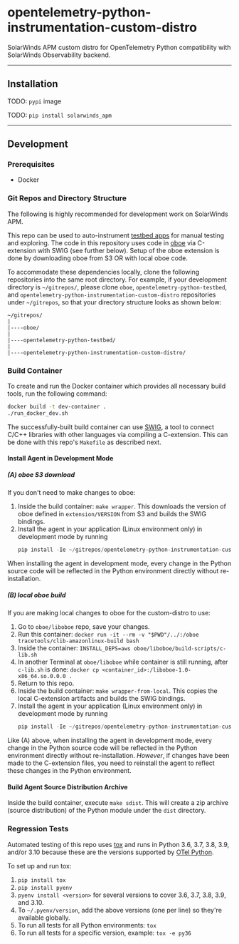 # opentelemetry-python-instrumentation-custom-distro
SolarWinds APM custom distro for OpenTelemetry Python compatibility with SolarWinds Observability backend.

----

## Installation

TODO: `pypi` image

TODO: `pip install solarwinds_apm`

----
## Development

### Prerequisites

* Docker

### Git Repos and Directory Structure

The following is highly recommended for development work on SolarWinds APM.

This repo can be used to auto-instrument [testbed apps](https://github.com/appoptics/opentelemetry-python-testbed) for manual testing and exploring. The code in this repository uses code in [oboe](https://github.com/librato/oboe) via C-extension with SWIG (see further below). Setup of the oboe extension is done by downloading oboe from S3 OR with local oboe code.

To accommodate these dependencies locally, clone the following repositories into the same root directory. For example, if your development directory is `~/gitrepos/`, please clone `oboe`, `opentelemetry-python-testbed`, and `opentelemetry-python-instrumentation-custom-distro` repositories under `~/gitrepos`, so that your directory structure looks as shown below:
```
~/gitrepos/
|
|----oboe/
|
|----opentelemetry-python-testbed/
|
|----opentelemetry-python-instrumentation-custom-distro/
```
### Build Container

To create and run the Docker container which provides all necessary build tools, run the following command:
```bash
docker build -t dev-container .
./run_docker_dev.sh
```

The successfully-built build container can use [SWIG](https://www.swig.org/Doc1.3/Python.html), a tool to connect C/C++ libraries with other languages via compiling a C-extension. This can be done with this repo's `Makefile` as described next.

#### Install Agent in Development Mode

##### (A) oboe S3 download

If you don't need to make changes to oboe:

1. Inside the build container: `make wrapper`. This downloads the version of oboe defined in `extension/VERSION` from S3 and builds the SWIG bindings.
2. Install the agent in your application (Linux environment only) in development mode by running
   ```python
   pip install -Ie ~/gitrepos/opentelemetry-python-instrumentation-custom-distro/
   ```
When installing the agent in development mode, every change in the Python source code will be reflected in the Python environment directly without re-installation.

##### (B) local oboe build

If you are making local changes to oboe for the custom-distro to use:

1. Go to `oboe/liboboe` repo, save your changes.
2. Run this container: `docker run -it --rm -v "$PWD"/../:/oboe tracetools/clib-amazonlinux-build bash`
3. Inside the container: `INSTALL_DEPS=aws oboe/liboboe/build-scripts/c-lib.sh`
4. In another Terminal at `oboe/liboboe` while container is still running, after `c-lib.sh` is done: `docker cp <container_id>:/liboboe-1.0-x86_64.so.0.0.0 .`
5. Return to this repo.
6. Inside the build container: `make wrapper-from-local`. This copies the local C-extension artifacts and builds the SWIG bindings.
7. Install the agent in your application (Linux environment only) in development mode by running
   ```python
   pip install -Ie ~/gitrepos/opentelemetry-python-instrumentation-custom-distro/
   ```
Like (A) above, when installing the agent in development mode, every change in the Python source code will be reflected in the Python environment directly without re-installation. _However_, if changes have been made to the C-extension files, you need to reinstall the agent to reflect these changes in the Python environment.

#### Build Agent Source Distribution Archive
Inside the build container, execute `make sdist`. This will create a zip archive (source distribution) of the Python module under the `dist` directory.

### Regression Tests

Automated testing of this repo uses [tox](https://tox.readthedocs.io) and runs in Python 3.6, 3.7, 3.8, 3.9, and/or 3.10 because these are the versions supported by [OTel Python](https://github.com/open-telemetry/opentelemetry-python/blob/main/tox.ini).

To set up and run tox:
1. `pip install tox`
2. `pip install pyenv`
3. `pyenv install <version>` for several versions to cover 3.6, 3.7, 3.8, 3.9, and 3.10.
4. To `~/.pyenv/version`, add the above versions (one per line) so they're available globally.
5. To run all tests for all Python environments: `tox`
6. To run all tests for a specific version, example: `tox -e py36`
